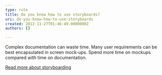 ```yaml
---
type: rule
title: Do you know how to use storyboards?
uri: do-you-know-how-to-use-storyboards
created: 2012-11-27T01:46:49.0000000Z
authors: []

---
```




<span class='intro'> <p>Complex documentation can waste time. Many user requirements can be best encapsulated in screen mock-ups. Spend more time on mockups compared with time on documentation.</p> </span>

<a href="/storyboarding-do-you-conduct-specification-analysis-by-creating-mock-ups" target="_blank">Read more about storyboarding</a>


